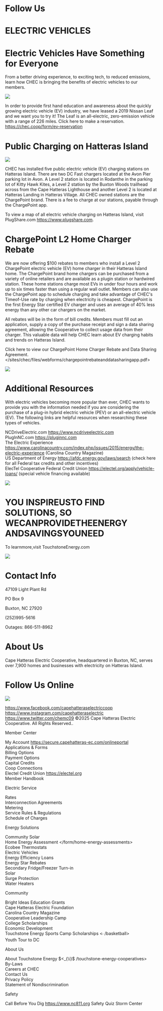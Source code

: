 # Follow Us  

# ELECTRIC VEHICLES  

# Electric Vehicles Have Something for Everyone  

From a better driving experience, to exciting tech, to reduced emissions, learn how CHEC is bringing the benefits of electric vehicles to our members.  

![](images/4b2ebc80426123985e672dc2b3dda5f8547a617836924c06b8a4ae304cac18f9.jpg)  

In order to provide first hand education and awareness about the quickly growing electric vehicle (EV) industry, we have leased a 2019 Nissan Leaf and we want you to try it! The Leaf is an all-electric, zero-emission vehicle with a range of 226 miles. Click here to make a reservation. <https://chec.coop/form/ev-reservation>  

# Public Charging on Hatteras Island  

![](images/871e26befb21ba126f3f63d223a92f8f2b52171a3120adda8664cd51a86d16ac.jpg)  

CHEC has installed five public electric vehicle (EV) charging stations on Hatteras Island. There are two DC Fast chargers located at the Avon Pier parking lot in Avon. A Level 2 station is located in Rodanthe in the parking lot of Kitty Hawk Kites, a Level 2 station by the Buxton Woods trailhead across from the Cape Hatteras Lighthouse and another Level 2 is located at Hatteras Landing in Hatteras Village. All CHEC owned stations are the ChargePoint brand. There is a fee to charge at our stations, payable through the ChargePoint app.  

To view a map of all electric vehicle charging on Hatteras Island, visit PlugShare.com <https://www.plugshare.com>.  

# ChargePoint L2 Home Charger Rebate  

We are now offering $\$100$ rebates to members who install a Level 2 ChargePoint electric vehicle (EV) home charger in their Hatteras Island home. The ChargePoint brand home chargers can be purchased from a variety of online retailers and are available as a plugin station or hardwired station. These home stations charge most EVs in under four hours and work up to six times faster than using a regular wall outlet. Members can also use the ChargePoint app to schedule charging and take advantage of CHEC's Timeof-Use rate by charging when electricity is cheapest. ChargePoint is the first Energy Star certified EV charger and uses an average of $40\%$ less energy than any other car chargers on the market.  

All rebates will be in the form of bill credits. Members must fill out an application, supply a copy of the purchase receipt and sign a data sharing agreement, allowing the Cooperative to collect usage data from their charger. This valuable data will help CHEC learn about EV charging habits and trends on Hatteras Island.  

Click here to view our ChargePoint Home Charger Rebate and Data Sharing Agreement. </sites/chec/files/webforms/chargepointrebateanddatasharingapp.pdf>  

![](images/78b23f9ffb7d01ae1b4eb0315fe16ad2fe6501a45432a1d706547d68caff9d31.jpg)  

# Additional Resources  

With electric vehicles becoming more popular than ever, CHEC wants to provide you with the information needed if you are considering the purchase of a plug-in hybrid electric vehicle (PEV) or an all-electric vehicle (EV). The following links are helpful resources when researching these types of vehicles.  

NCDriveElectric.com <https://www.ncdriveelectric.com>   
PlugInNC.com <https://pluginnc.com>   
The Electric Experience <https://www.carolinacountry.com/index.php/issues/2015/energy/the-electric-experience> (Carolina Country Magazine)   
US Department of Energy <https://afdc.energy.gov/laws/search> (check here for all Federal tax credits and other incentives)   
ElecTel Cooperative Federal Credit Union <https://electel.org/apply/vehicle-loans/> (special vehicle financing available)  

![](images/e4bc35547ab4aa7f94b2dcef8bf14fa583b7b685905371c017fe2e9fc1741145.jpg)  

# YOU INSPIREUSTO FIND SOLUTIONS, SO WECANPROVIDETHEENERGY ANDSAVINGSYOUNEED  

To learnmore,visit TouchstoneEnergy.com  

![](images/8356902029d112fb75da9ee61827ef4c56fada3e0f0593bf50e53eca8eb58600.jpg)  

# Contact Info  

47109 Light Plant Rd  

PO Box 9  

Buxton, NC 27920  

(252)995-5616  

Outages: 866-511-8962  

# About Us  

Cape Hatteras Electric Cooperative, headquartered in Buxton, NC, serves over 7,900 homes and businesses with electricity on Hatteras Island.  

# Follow Us Online  

![](images/99c6dcef123470aa25c511ff9a3249085cacef24af9b7f4ae489964e510024d9.jpg)  

<https://www.facebook.com/capehatteraselectriccoop> <https://www.instagram.com/capehatteraselectric> <https://www.twitter.com/chemc09> ©2025 Cape Hatteras Electric Cooperative. All Rights Reserved..  

Member Center </membercenter>  

My Account <https://secure.capehatteras-ec.com/onlineportal>   
Applications & Forms </forms>   
Billing Options </billing>   
Payment Options </payment>   
Capital Credits </capitalcredits>   
Coop Connections </co-op-connections-savings>   
Electel Credit Union <https://electel.org>   
Member Handbook </memberhandbook>  

Electric Service </electricservice>  

Rates </rates>   
Interconnection Agreements </interconnectionagreements>   
Metering </meters>   
Service Rules & Regulations </rulesregs>   
Schedule of Charges </schedule-charges>  

Energy Solutions </energysolutions>  

Community Solar </communitysolar>   
Home Energy Assessment </form/home-energy-assessments>   
Ecobee Thermostats </ecobee>   
Electric Vehicles </ev>   
Energy Efficiency Loans </eeloans>   
Energy Star Rebates </energystarrebates>   
Secondary Fridge/Freezer Turn-in </secondaryfridgefreezerturnin>   
Solar </solar>   
Surge Protection </surgeprotection>   
Water Heaters </waterheaters>  

Community </community>  

Bright Ideas Education Grants </brightideas>   
Cape Hatteras Electric Foundation </chef>   
Carolina Country Magazine </carolinacountry>   
Cooperative Leadership Camp </leadershipcamp>   
College Scholarships </scholarships>   
Economic Development </economicdevelopment>   
Touchstone Energy Sports Camp Scholarships $<_{\prime}$ /basketball>   
Youth Tour to DC </youthtour>  

About Us </about-us>  

About Touchstone Energy $<_{\i}$ /touchstone-energy-cooperatives>   
By-Laws </bylaws>   
Careers at CHEC </careers>   
Contact Us </contact-us>   
Privacy Policy </privacypolicy>   
Statement of Nondiscrimination </nondiscrimination>  

Safety </safety>  

Call Before You Dig <https://www.nc811.org> Safety Quiz </safety-quiz> Storm Center </storm-center>  
